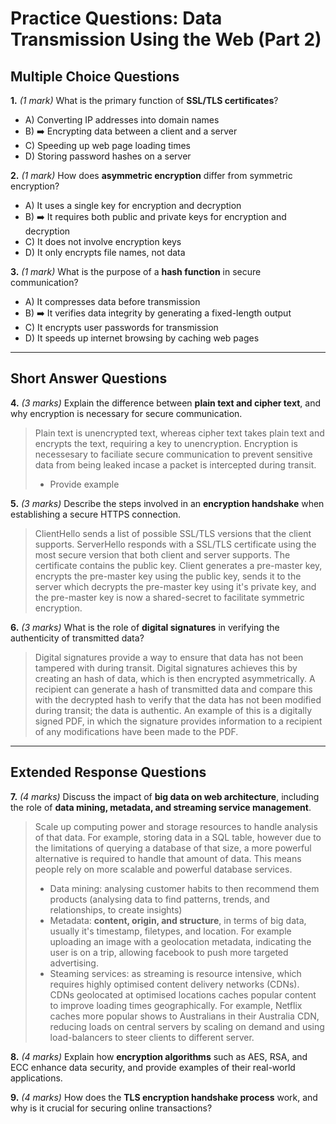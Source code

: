 # **Practice Questions: Data Transmission Using the Web (Part 2)**

## **Multiple Choice Questions**

**1.** *(1 mark)* What is the primary function of **SSL/TLS certificates**?  
   - A) Converting IP addresses into domain names  
   - B) ➡️ Encrypting data between a client and a server  
   - C) Speeding up web page loading times  
   - D) Storing password hashes on a server  

**2.** *(1 mark)* How does **asymmetric encryption** differ from symmetric encryption?  
   - A) It uses a single key for encryption and decryption  
   - B) ➡️ It requires both public and private keys for encryption and decryption  
   - C) It does not involve encryption keys  
   - D) It only encrypts file names, not data  

**3.** *(1 mark)* What is the purpose of a **hash function** in secure communication?  
   - A) It compresses data before transmission  
   - B) ➡️ It verifies data integrity by generating a fixed-length output  
   - C) It encrypts user passwords for transmission  
   - D) It speeds up internet browsing by caching web pages  

---

## **Short Answer Questions**

**4.** *(3 marks)* Explain the difference between **plain text and cipher text**, and why encryption is necessary for secure communication.  
> Plain text is unencrypted text, whereas cipher text takes plain text and encrypts the text, requiring a key to unencryption. Encryption is necessesary to faciliate secure communication to prevent sensitive data from being leaked incase a packet is intercepted during transit.
> - Provide example 


**5.** *(3 marks)* Describe the steps involved in an **encryption handshake** when establishing a secure HTTPS connection.  
> ClientHello sends a list of possible SSL/TLS versions that the client supports. ServerHello responds with a SSL/TLS certificate using the most secure version that both client and server supports. The certificate contains the public key. Client generates a pre-master key, encrypts the pre-master key using the public key, sends it to the server which decrypts the pre-master key using it's private key, and the pre-master key is now a shared-secret to facilitate symmetric encryption. 

**6.** *(3 marks)* What is the role of **digital signatures** in verifying the authenticity of transmitted data?  
> Digital signatures provide a way to ensure that data has not been tampered with during transit. Digital signatures achieves this by creating an hash of data, which is then encrypted asymmetrically. A recipient can generate a hash of transmitted data and compare this with the decrypted hash to verify that the data has not been modified during transit; the data is authentic. An example of this is a digitally signed PDF, in which the signature provides information to a recipient of any modifications have been made to the PDF. 



---

## **Extended Response Questions**

**7.** *(4 marks)* Discuss the impact of **big data on web architecture**, including the role of **data mining, metadata, and streaming service management**.  
> Scale up computing power and storage resources to handle analysis of that data. For example, storing data in a SQL table, however due to the limitations of querying a database of that size, a more powerful alternative is required to handle that amount of data. This means people rely on more scalable and powerful database services.
> - Data mining: analysing customer habits to then recommend them products (analysing data to find patterns, trends, and relationships, to create insights)
> - Metadata: **content, origin, and structure**, in terms of big data, usually it's timestamp, filetypes, and location. For example uploading an image with a geolocation metadata, indicating the user is on a trip, allowing facebook to push more targeted advertising.
> - Steaming services: as streaming is resource intensive, which requires highly optimised content delivery networks (CDNs). CDNs geolocated at optimised locations caches popular content to improve loading times geographically. For example, Netflix caches more popular shows to Australians in their Australia CDN, reducing loads on central servers by scaling on demand and using load-balancers to steer clients to different server. 

**8.** *(4 marks)* Explain how **encryption algorithms** such as AES, RSA, and ECC enhance data security, and provide examples of their real-world applications.  


**9.** *(4 marks)* How does the **TLS encryption handshake process** work, and why is it crucial for securing online transactions?  

